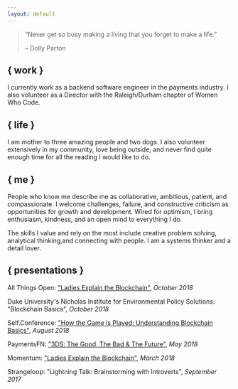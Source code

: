 ```yaml
---
layout: default
---
```


> “Never get so busy making a living that you forget to make a life.”
>
> – Dolly Parton


## { work }

I currently work as a backend software engineer in the payments industry. I also volunteer as a Director with the Raleigh/Durham chapter of Women Who Code.


## { life }

I am mother to three amazing people and two dogs. I also volunteer extensively in my community, love being outside, and never find quite enough time for all the reading I would like to do.


## { me }

People who know me describe me as collaborative, ambitious, patient, and compassionate. I welcome challenges, failure, and constructive criticism as opportunities for growth and development. Wired for optimism, I bring enthusiasm, kindness, and an open mind to everything I do.

The skills I value and rely on the most include creative problem solving, analytical thinking,and connecting with people. I am a systems thinker and a detail lover.


## { presentations }


All Things Open: ["Ladies Explain the Blockchain"]("https://www.youtube.com/watch?v=BAISlnTLIeY"), _October 2018_


Duke University's Nicholas Institute for Environmental Policy Solutions: "Blockchain Basics", _October 2018_

Self.Conference: ["How the Game is Played: Understanding Blockchain Basics"]("http://selfconference.org/events/4/sessions#speaker_438"), _August 2018_

PaymentsFN: ["3DS: The Good, The Bad & The Future"]("https://www.youtube.com/watch?v=rtMnAstvPdo"), _May 2018_

Momentum: ["Ladies Explain the Blockchain"]("https://www.youtube.com/watch?v=W9NnaEHb5ZA"), _March 2018_

Strangeloop: "Lightning Talk: Brainstorming with Introverts", _September 2017_

